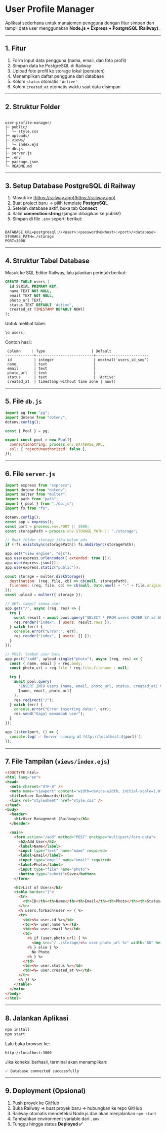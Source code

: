 # User Profile Manager  
Aplikasi sederhana untuk manajemen pengguna dengan fitur simpan dan tampil data user menggunakan **Node.js + Express + PostgreSQL (Railway)**.  

---
## 1. Fitur 

1. Form input data pengguna (nama, email, dan foto profil)
2. Simpan data ke PostgreSQL di Railway
3. Upload foto profil ke storage lokal (persisten)
4. Menampilkan daftar pengguna dari database
5. Kolom `status` otomatis `'Active'`
6. Kolom `created_at` otomatis waktu saat data disimpan
---

## 2. Struktur Folder 

```

user-profile-manager/
├─ public/
│  └─ style.css
├─ uploads/
├─ views/
│  └─ index.ejs
├─ db.js
├─ server.js
├─ .env
├─ package.json
└─ README.md

```

---

## 3. Setup Database PostgreSQL di Railway

1. Masuk ke [https://railway.app](https://railway.app)
2. Buat project baru → pilih template **PostgreSQL**
3. Setelah database aktif, buka tab **Connect**
4. Salin **connection string** (jangan dibagikan ke publik!)
5. Simpan di file `.env` seperti berikut:

```

DATABASE_URL=postgresql://<user>:<password>@<host>:<port>/<database>
STORAGE_PATH=./storage
PORT=3000

````

---

## 4. Struktur Tabel Database

Masuk ke SQL Editor Railway, lalu jalankan perintah berikut:

```sql
CREATE TABLE users (
  id SERIAL PRIMARY KEY,
  name TEXT NOT NULL,
  email TEXT NOT NULL,
  photo_url TEXT,
  status TEXT DEFAULT 'Active',
  created_at TIMESTAMP DEFAULT NOW()
);
````

Untuk melihat tabel:

```sql
\d users;
```

Contoh hasil:

```
 Column     | Type                     | Default
-------------+--------------------------+------------------------
 id          | integer                  | nextval('users_id_seq')
 name        | text                     |
 email       | text                     |
 photo_url   | text                     |
 status      | text                     | 'Active'
 created_at  | timestamp without time zone | now()
```

---
## 5. File `db.js`

```js
import pg from "pg";
import dotenv from "dotenv";
dotenv.config();

const { Pool } = pg;

export const pool = new Pool({
  connectionString: process.env.DATABASE_URL,
  ssl: { rejectUnauthorized: false },
});
```

---

## 6. File `server.js`

```js
import express from "express";
import dotenv from "dotenv";
import multer from "multer";
import path from "path";
import { pool } from "./db.js";
import fs from "fs";

dotenv.config();
const app = express();
const port = process.env.PORT || 3000;
const storagePath = process.env.STORAGE_PATH || "./storage";

// Buat folder storage jika belum ada
if (!fs.existsSync(storagePath)) fs.mkdirSync(storagePath);

app.set("view engine", "ejs");
app.use(express.urlencoded({ extended: true }));
app.use(express.json());
app.use(express.static("public"));

const storage = multer.diskStorage({
  destination: (req, file, cb) => cb(null, storagePath),
  filename: (req, file, cb) => cb(null, Date.now() + "-" + file.originalname),
});
const upload = multer({ storage });

// GET: tampil semua user
app.get("/", async (req, res) => {
  try {
    const result = await pool.query("SELECT * FROM users ORDER BY id ASC");
    res.render("index", { users: result.rows });
  } catch (err) {
    console.error("Error:", err);
    res.render("index", { users: [] });
  }
});

// POST: tambah user baru
app.post("/add", upload.single("photo"), async (req, res) => {
  const { name, email } = req.body;
  const photo_url = req.file ? req.file.filename : null;

  try {
    await pool.query(
      "INSERT INTO users (name, email, photo_url, status, created_at) VALUES ($1, $2, $3, 'Active', NOW())",
      [name, email, photo_url]
    );
    res.redirect("/");
  } catch (err) {
    console.error("Error inserting data:", err);
    res.send("Gagal menambah user");
  }
});

app.listen(port, () => {
  console.log(`✅ Server running at http://localhost:${port}`);
});
```

---

## 7. File Tampilan (`views/index.ejs`)

```html
<!DOCTYPE html>
<html lang="en">
<head>
  <meta charset="UTF-8" />
  <meta name="viewport" content="width=device-width, initial-scale=1.0" />
  <title>User Dashboard</title>
  <link rel="stylesheet" href="style.css" />
</head>
<body>
  <header>
    <h1>User Management (Railway)</h1>
  </header>

  <main>
    <form action="/add" method="POST" enctype="multipart/form-data">
      <h2>Add User</h2>
      <label>Name</label>
      <input type="text" name="name" required>
      <label>Email</label>
      <input type="email" name="email" required>
      <label>Photo</label>
      <input type="file" name="photo">
      <button type="submit">Save</button>
    </form>

    <h2>List of Users</h2>
    <table border="1">
      <tr>
        <th>ID</th><th>Name</th><th>Email</th><th>Photo</th><th>Status</th><th>Created</th>
      </tr>
      <% users.forEach(user => { %>
      <tr>
        <td><%= user.id %></td>
        <td><%= user.name %></td>
        <td><%= user.email %></td>
        <td>
          <% if (user.photo_url) { %>
            <img src="/../storage/<%= user.photo_url %>" width="60" height="60">
          <% } else { %>
            No Photo
          <% } %>
        </td>
        <td><%= user.status %></td>
        <td><%= user.created_at %></td>
      </tr>
      <% }) %>
    </table>
  </main>
</body>
</html>
```

---

## 8. Jalankan Aplikasi

```bash
npm install
npm start
```

Lalu buka browser ke:

```
http://localhost:3000
```

Jika koneksi berhasil, terminal akan menampilkan:

```
✅ Database connected successfully
```

---
## 9. Deployment (Opsional)

1. Push proyek ke GitHub
2. Buka Railway → buat proyek baru → hubungkan ke repo GitHub
3. Railway otomatis mendeteksi Node.js dan akan menjalankan `npm start`
4. Tambahkan environment variable dari `.env`
5. Tunggu hingga status **Deployed ✅**